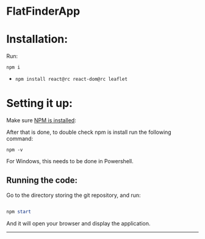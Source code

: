 # FlatFinderApp
# Installation:

Run: 
```
npm i
```



- `npm install react@rc react-dom@rc leaflet`

# Setting it up:


Make sure [NPM is installed](https://nodejs.org/en): 

After that is done, to double check npm is install run the following command:

```
npm -v
```

For Windows, this needs to be done in Powershell. 


## Running the code:

Go to the directory storing the git repository, and run:

```PowerShell

npm start

```

And it will open your browser and display the application. 

---
